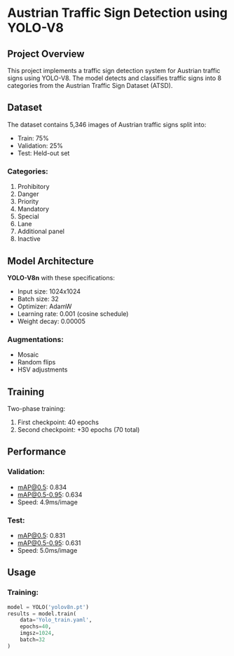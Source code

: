# Austrian Traffic Sign Detection using YOLO-V8

## Project Overview
This project implements a traffic sign detection system for Austrian traffic signs using YOLO-V8. The model detects and classifies traffic signs into 8 categories from the Austrian Traffic Sign Dataset (ATSD).

## Dataset
The dataset contains 5,346 images of Austrian traffic signs split into:
- Train: 75%
- Validation: 25%
- Test: Held-out set

### Categories:
1. Prohibitory
2. Danger
3. Priority
4. Mandatory
5. Special
6. Lane
7. Additional panel
8. Inactive

## Model Architecture
**YOLO-V8n** with these specifications:
- Input size: 1024x1024
- Batch size: 32
- Optimizer: AdamW
- Learning rate: 0.001 (cosine schedule)
- Weight decay: 0.00005

### Augmentations:
- Mosaic
- Random flips
- HSV adjustments

## Training
Two-phase training:
1. First checkpoint: 40 epochs
2. Second checkpoint: +30 epochs (70 total)

## Performance
### Validation:
- mAP@0.5: 0.834
- mAP@0.5-0.95: 0.634
- Speed: 4.9ms/image

### Test:
- mAP@0.5: 0.831
- mAP@0.5-0.95: 0.631
- Speed: 5.0ms/image

## Usage
### Training:
```python
model = YOLO('yolov8n.pt')
results = model.train(
    data='Yolo_train.yaml',
    epochs=40,
    imgsz=1024,
    batch=32
)

